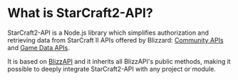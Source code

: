 # What is StarCraft2-API?

StarCraft2-API is a Node.js library which simplifies authorization and retrieving data from StarCraft II APIs offered by Blizzard: [Community APIs](https://develop.battle.net/documentation/api-reference) and [Game Data APIs](https://develop.battle.net/documentation/api-reference/starcraft-2-game-data-api).

It is based on [BlizzAPI](https://github.com/lukemnet/blizzapi) and it inherits all BlizzAPI's public methods, making it possible to deeply integrate StarCraft2-API with any project or module.